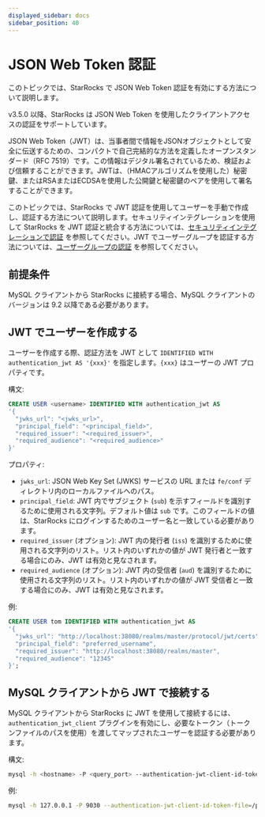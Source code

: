 ```yaml
---
displayed_sidebar: docs
sidebar_position: 40
---
```


# JSON Web Token 認証

このトピックでは、StarRocks で JSON Web Token 認証を有効にする方法について説明します。

v3.5.0 以降、StarRocks は JSON Web Token を使用したクライアントアクセスの認証をサポートしています。

JSON Web Token（JWT）は、当事者間で情報をJSONオブジェクトとして安全に伝送するための、コンパクトで自己完結的な方法を定義したオープンスタンダード（RFC 7519）です。この情報はデジタル署名されているため、検証および信頼することができます。JWTは、（HMACアルゴリズムを使用した）秘密鍵、またはRSAまたはECDSAを使用した公開鍵と秘密鍵のペアを使用して署名することができます。

このトピックでは、StarRocks で JWT 認証を使用してユーザーを手動で作成し、認証する方法について説明します。セキュリティインテグレーションを使用して StarRocks を JWT 認証と統合する方法については、[セキュリティインテグレーションで認証](./security_integration.md) を参照してください。JWT でユーザーグループを認証する方法については、[ユーザーグループの認証](../group_provider.md) を参照してください。

## 前提条件

MySQL クライアントから StarRocks に接続する場合、MySQL クライアントのバージョンは 9.2 以降である必要があります。

## JWT でユーザーを作成する

ユーザーを作成する際、認証方法を JWT として `IDENTIFIED WITH authentication_jwt AS '{xxx}'` を指定します。`{xxx}` はユーザーの JWT プロパティです。

構文:

```SQL
CREATE USER <username> IDENTIFIED WITH authentication_jwt AS 
'{
  "jwks_url": "<jwks_url>",
  "principal_field": "<principal_field>",
  "required_issuer": "<required_issuer>",
  "required_audience": "<required_audience>"
}'
```

プロパティ:

- `jwks_url`: JSON Web Key Set (JWKS) サービスの URL または `fe/conf` ディレクトリ内のローカルファイルへのパス。
- `principal_field`: JWT 内でサブジェクト (`sub`) を示すフィールドを識別するために使用される文字列。デフォルト値は `sub` です。このフィールドの値は、StarRocks にログインするためのユーザー名と一致している必要があります。
- `required_issuer` (オプション): JWT 内の発行者 (`iss`) を識別するために使用される文字列のリスト。リスト内のいずれかの値が JWT 発行者と一致する場合にのみ、JWT は有効と見なされます。
- `required_audience` (オプション): JWT 内の受信者 (`aud`) を識別するために使用される文字列のリスト。リスト内のいずれかの値が JWT 受信者と一致する場合にのみ、JWT は有効と見なされます。

例:

```SQL
CREATE USER tom IDENTIFIED WITH authentication_jwt AS
'{
  "jwks_url": "http://localhost:38080/realms/master/protocol/jwt/certs",
  "principal_field": "preferred_username",
  "required_issuer": "http://localhost:38080/realms/master",
  "required_audience": "12345"
}';
```

## MySQL クライアントから JWT で接続する

MySQL クライアントから StarRocks に JWT を使用して接続するには、`authentication_jwt_client` プラグインを有効にし、必要なトークン（トークンファイルのパスを使用）を渡してマップされたユーザーを認証する必要があります。

構文:

```Bash
mysql -h <hostname> -P <query_port> --authentication-jwt-client-id-token-file=<path_to_token_file> -u <username>
```

例:

```Bash
mysql -h 127.0.0.1 -P 9030 --authentication-jwt-client-id-token-file=/path/to/token/file -u tom
```